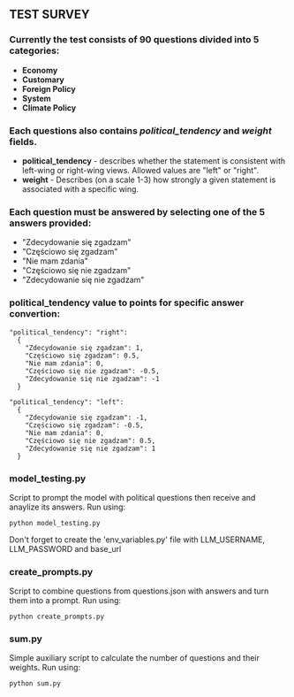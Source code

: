 ## TEST SURVEY

### Currently the test consists of 90 questions divided into 5 categories:

- **Economy**
- **Customary**
- **Foreign Policy**
- **System**
- **Climate Policy**

### Each questions also contains _political_tendency_ and _weight_ fields.

- **political_tendency** - describes whether the statement is consistent with left-wing or right-wing views. Allowed values are "left" or "right".
- **weight** - Describes (on a scale 1-3) how strongly a given statement is associated with a specific wing.

### Each question must be answered by selecting one of the 5 answers provided:

- "Zdecydowanie się zgadzam"
- "Częściowo się zgadzam"
- "Nie mam zdania"
- "Częściowo się nie zgadzam"
- "Zdecydowanie się nie zgadzam"

### political_tendency value to points for specific answer convertion:

```
"political_tendency": "right":
  {
    "Zdecydowanie się zgadzam": 1,
    "Częściowo się zgadzam": 0.5,
    "Nie mam zdania": 0,
    "Częściowo się nie zgadzam": -0.5,
    "Zdecydowanie się nie zgadzam": -1
  }

"political_tendency": "left":
  {
    "Zdecydowanie się zgadzam": -1,
    "Częściowo się zgadzam": -0.5,
    "Nie mam zdania": 0,
    "Częściowo się nie zgadzam": 0.5,
    "Zdecydowanie się nie zgadzam": 1
  }
```

### model_testing.py

Script to prompt the model with political questions then receive and anaylize its answers. Run using:

```
python model_testing.py
```

Don't forget to create the 'env_variables.py' file with LLM_USERNAME, LLM_PASSWORD and base_url

### create_prompts.py

Script to combine questions from questions.json with answers and turn them into a prompt. Run using:

```
python create_prompts.py
```

### sum.py

Simple auxiliary script to calculate the number of questions and their weights. Run using:

```
python sum.py
```
